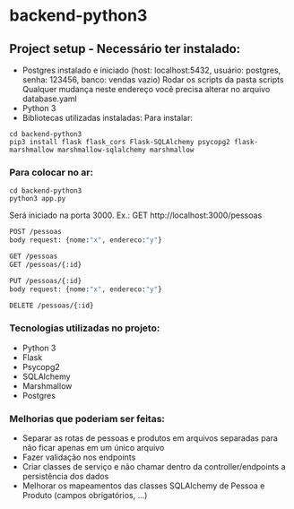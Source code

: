 # backend-python3

## Project setup  - Necessário ter instalado:
* Postgres instalado e iniciado (host: localhost:5432, usuário: postgres, senha: 123456, banco: vendas vazio)
Rodar os scripts da pasta scripts
Qualquer mudança neste endereço você precisa alterar no arquivo database.yaml 
* Python 3
* Bibliotecas utilizadas instaladas: Para instalar:
```
cd backend-python3
pip3 install flask flask_cors Flask-SQLAlchemy psycopg2 flask-marshmallow marshmallow-sqlalchemy marshmallow
```

### Para colocar no ar:

```
cd backend-python3
python3 app.py
```

Será iniciado na porta 3000. Ex.: GET  http://localhost:3000/pessoas

```bash
POST /pessoas
body request: {nome:"x", endereco:"y"}
```

```bash
GET /pessoas
GET /pessoas/{:id}
```

```bash
PUT /pessoas/{:id}
body request: {nome:"x", endereco:"y"}
```

```bash
DELETE /pessoas/{:id}
```

### Tecnologias utilizadas no projeto:
* Python 3
* Flask
* Psycopg2
* SQLAlchemy
* Marshmallow
* Postgres

### Melhorias que poderiam ser feitas:
* Separar as rotas de pessoas e produtos em arquivos separadas para não ficar apenas em um único arquivo
* Fazer validação nos endpoints 
* Criar classes de serviço e não chamar dentro da controller/endpoints a persistência dos dados
* Melhorar os mapeamentos das classes SQLAlchemy de Pessoa e Produto (campos obrigatórios, ...)
